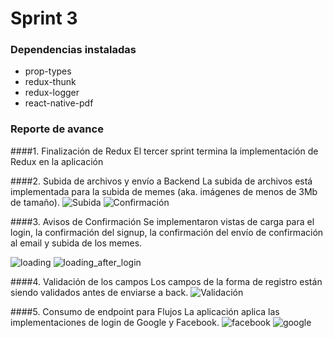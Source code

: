 # Sprint 3

### Dependencias instaladas

- prop-types
- redux-thunk
- redux-logger
- react-native-pdf

### Reporte de avance

####1.  Finalización de Redux 
El tercer sprint termina la implementación de Redux en la aplicación 

####2. Subida de archivos y envío a Backend
La subida de archivos está implementada para la subida de memes (aka. imágenes de menos de 3Mb de tamaño). 
![Subida](../1.PNG)
![Confirmación](../2.PNG)

####3. Avisos de Confirmación
Se implementaron vistas de carga para el login, la confirmación del signup, la confirmación del envío de confirmación al email y subida de los memes.

![loading](../3.PNG)
![loading_after_login](../4.PNG)

####4. Validación de los campos
Los campos de la forma de registro están siendo validados antes de enviarse a back.
![Validación](../5.PNG)

####5. Consumo de endpoint para Flujos
La aplicación aplica las implementaciones de login de Google y Facebook.
![facebook](../6.PNG)
![google](../7.PNG)